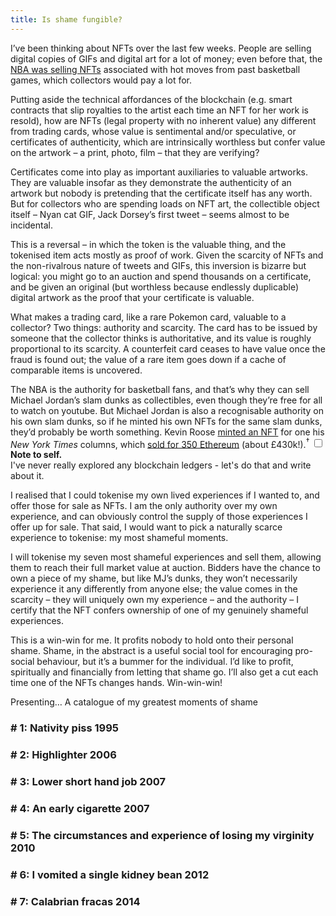 ```yaml
---
title: Is shame fungible?
---
```


I’ve been thinking about NFTs over the last few weeks. People are selling digital copies of GIFs and digital art for a lot of money; even before that, the [NBA was selling NFTs](https://nbatopshot.com/) associated with hot moves from past basketball games, which collectors would pay a lot for.

Putting aside the technical affordances of the blockchain (e.g. smart contracts that slip royalties to the artist each time an NFT for her work is resold), how are NFTs (legal property with no inherent value) any different from trading cards, whose value is sentimental and/or speculative, or certificates of authenticity, which are intrinsically worthless but confer value on the artwork – a print, photo, film – that they are verifying?

Certificates come into play as important auxiliaries to valuable artworks. They are valuable insofar as they demonstrate the authenticity of an artwork but nobody is pretending that the certificate itself has any worth. But for collectors who are spending loads on NFT art, the collectible object itself – Nyan cat GIF, Jack Dorsey’s first tweet – seems almost to be incidental.

This is a reversal – in which the token is the valuable thing, and the tokenised item acts mostly as proof of work. Given the scarcity of NFTs and the non-rivalrous nature of tweets and GIFs, this inversion is bizarre but logical: you might go to an auction and spend thousands on a certificate, and be given an original (but worthless because endlessly duplicable) digital artwork as the proof that your certificate is valuable.

What makes a trading card, like a rare Pokemon card, valuable to a collector? Two things: authority and scarcity. The card has to be issued by someone that the collector thinks is authoritative, and its value is roughly proportional to its scarcity. A counterfeit card ceases to have value once the fraud is found out; the value of a rare item goes down if a cache of comparable items is uncovered.

The NBA is the authority for basketball fans, and that’s why they can sell Michael Jordan’s slam dunks as collectibles, even though they’re free for all to watch on youtube. But Michael Jordan is also a recognisable authority on his own slam dunks, so if he minted his own NFTs for the same slam dunks, they’d probably be worth something. Kevin Roose [minted an NFT](https://www.nytimes.com/2021/03/24/technology/nft-column-blockchain.html) for one his *New York Times* columns, which [sold for 350 Ethereum](https://foundation.app/kevinroose/the-new-york-times-x-nft-13129) (about £430k!).<label for="note to self" class="margin-toggle"><sup>&#8224;</sup></label>
<input type="checkbox"
       id="note to self"
       class="margin-toggle"/>
<span class="marginnote">
    <strong>Note to self.</strong><br>I've never really explored any blockchain ledgers - let's do that and write about it.
</span>

I realised that I could tokenise my own lived experiences if I wanted to, and offer those for sale as NFTs. I am the only authority over my own experience, and can obviously control the supply of those experiences I offer up for sale. That said, I would want to pick a naturally scarce experience to tokenise: my most shameful moments.

I will tokenise my seven most shameful experiences and sell them, allowing them to reach their full market value at auction. Bidders have the chance to own a piece of my shame, but like MJ’s dunks, they won’t necessarily experience it any differently from anyone else; the value comes in the scarcity – they will uniquely own my experience – and the authority – I certify that the NFT confers ownership of one of my genuinely shameful experiences.

This is a win-win for me. It profits nobody to hold onto their personal shame. Shame, in the abstract is a useful social tool for encouraging pro-social behaviour, but it’s a bummer for the individual. I’d like to profit, spiritually and financially from letting that shame go. I’ll also get a cut each time one of the NFTs changes hands. Win-win-win!

Presenting…
A catalogue of my greatest moments of shame

### # 1: Nativity piss 1995
### # 2: Highlighter 2006
### # 3: Lower short hand job 2007
### # 4: An early cigarette 2007
### # 5: The circumstances and experience of losing my virginity 2010
### # 6: I vomited a single kidney bean 2012 
### # 7: Calabrian fracas 2014
